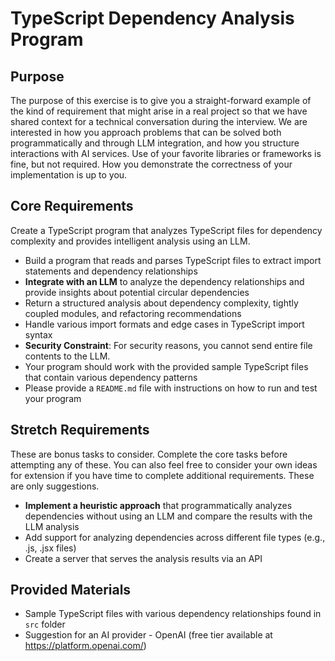 # **TypeScript Dependency Analysis Program**

## **Purpose**
The purpose of this exercise is to give you a straight-forward example of the kind of requirement that might arise in a real project so that we have shared context for a technical conversation during the interview. We are interested in how you approach problems that can be solved both programmatically and through LLM integration, and how you structure interactions with AI services. Use of your favorite libraries or frameworks is fine, but not required. How you demonstrate the correctness of your implementation is up to you.

## **Core Requirements**

Create a TypeScript program that analyzes TypeScript files for dependency complexity and provides intelligent analysis using an LLM.

- Build a program that reads and parses TypeScript files to extract import statements and dependency relationships
- **Integrate with an LLM** to analyze the dependency relationships and provide insights about potential circular dependencies
- Return a structured analysis about dependency complexity, tightly coupled modules, and refactoring recommendations
- Handle various import formats and edge cases in TypeScript import syntax
- **Security Constraint**: For security reasons, you cannot send entire file contents to the LLM.
- Your program should work with the provided sample TypeScript files that contain various dependency patterns
- Please provide a `README.md` file with instructions on how to run and test your program

## **Stretch Requirements**

These are bonus tasks to consider. Complete the core tasks before attempting any of these. You can also feel free to consider your own ideas for extension if you have time to complete additional requirements. These are only suggestions.

- **Implement a heuristic approach** that programmatically analyzes dependencies without using an LLM and compare the results with the LLM analysis
- Add support for analyzing dependencies across different file types (e.g., .js, .jsx files)
- Create a server that serves the analysis results via an API

## **Provided Materials**
- Sample TypeScript files with various dependency relationships found in `src` folder
- Suggestion for an AI provider - OpenAI (free tier available at https://platform.openai.com/)